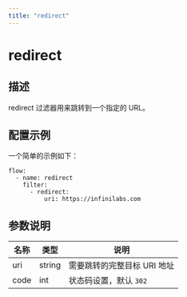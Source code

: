 ```yaml
---
title: "redirect"
---
```


# redirect

## 描述

redirect 过滤器用来跳转到一个指定的 URL。

## 配置示例

一个简单的示例如下：

```
flow:
  - name: redirect
    filter:
      - redirect:
          uri: https://infinilabs.com
```

## 参数说明

| 名称 | 类型   | 说明                        |
| ---- | ------ | --------------------------- |
| uri  | string | 需要跳转的完整目标 URI 地址 |
| code | int    | 状态码设置，默认 `302`      |
